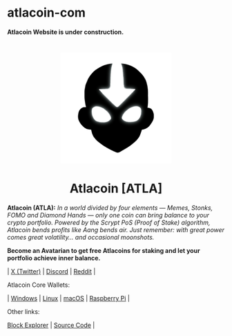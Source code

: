 # atlacoin-com
**Atlacoin Website is under construction.**

<h1 align="center">
<img src="https://raw.githubusercontent.com/atlacoin/atlacoin-com/refs/heads/master/img/logo.png" alt="Atlacoin" width="256"/>
<br/><br/>
Atlacoin [ATLA]
</h1>

**Atlacoin (ATLA):** *In a world divided by four elements — Memes, Stonks, FOMO and Diamond Hands — only one coin can bring balance to your crypto portfolio. Powered by the Scrypt PoS (Proof of Stake) algorithm, Atlacoin bends profits like Aang bends air. Just remember: with great power comes great volatility… and occasional moonshots.*

**Become an Avatarian to get free Atlacoins for staking and let your portfolio achieve inner balance.**

| [X (Twitter)](https://x.com/atlacoin) | [Discord](https://dsc.gg/atlacoin) | [Reddit](https://www.reddit.com/r/atlacoin) |

Atlacoin Core Wallets:

 | [Windows](https://github.com/atlacoin/atlacoin/releases) | [Linux](https://github.com/atlacoin/atlacoin/releases) | [macOS](https://github.com/atlacoin/atlacoin/releases) | [Raspberry Pi](https://github.com/atlacoin/atlacoin/releases) |

Other links:

[Block Explorer](http://explorer.atlacoin.com) | [Source Code](Https://GitHub.com/atlacoin/atlacoin) |

